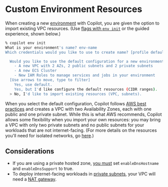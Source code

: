 # Custom Environment Resources

When creating a new [environment](../../concepts/environments.en.md) with Copilot, you are given the option to import existing VPC resources. (Use [flags with `env init`](../commands/env-init.en.md) or the guided experience, shown below.)
```bash
% copilot env init
What is your environment's name? env-name
Which credentials would you like to use to create name? [profile default]

  Would you like to use the default configuration for a new environment?
    - A new VPC with 2 AZs, 2 public subnets and 2 private subnets
    - A new ECS Cluster
    - New IAM Roles to manage services and jobs in your environment
  [Use arrows to move, type to filter]
    Yes, use default.
    Yes, but I'd like configure the default resources (CIDR ranges).
  > No, I'd like to import existing resources (VPC, subnets).
```

When you select the default configuration, Copilot follows [AWS best practices](https://aws.amazon.com/blogs/containers/amazon-ecs-availability-best-practices/) and creates a VPC with two Availability Zones, each with one public and one private subnet. While this is what AWS recommends, Copilot allows some flexibility when you import your own resources: you may bring a VPC with only two private subnets and no public subnets for your workloads that are not internet-facing. (For more details on the resources you'll need for isolated networks, go [here](https://github.com/aws/copilot-cli/discussions/2378).)

## Considerations
* If you are using a private hosted zone, [you must](https://docs.aws.amazon.com/Route53/latest/DeveloperGuide/hosted-zone-private-considerations.html#hosted-zone-private-considerations-vpc-settings) set `enableDnsHostname` and `enableDnsSupport` to true.
* To deploy internet-facing workloads in [private subnets](../include/common-svc-fields.md), your VPC will need a [NAT gateway](https://docs.aws.amazon.com/vpc/latest/userguide/vpc-nat-gateway.html). 

